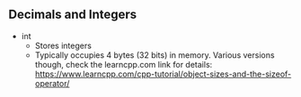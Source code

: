 ## Decimals and Integers

- int
    - Stores integers
    - Typically occupies 4 bytes (32 bits) in memory. Various versions though, check the learncpp.com link for details: https://www.learncpp.com/cpp-tutorial/object-sizes-and-the-sizeof-operator/



